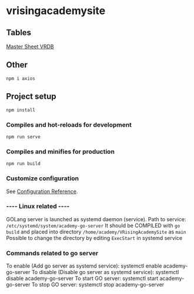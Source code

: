 # vrisingacademysite

## Tables
[Master Sheet VRDB](https://docs.google.com/spreadsheets/d/1R-Re2Xszgm2UDUvNVrYwZES5eAN9gIJqCEi6FGA4XPo/edit#gid=1956406025)

## Other
```
npm i axios
```

## Project setup
```
npm install
```

### Compiles and hot-reloads for development
```
npm run serve
```

### Compiles and minifies for production
```
npm run build
```

### Customize configuration
See [Configuration Reference](https://cli.vuejs.org/config/).

### ---- Linux related ----
GOLang server is launched as systemd daemon (service). Path to service: `/etc/systemd/system/academy-go-server`
It should be COMPILED with `go build` and placed into directory `/home/academy/VRisingAcademySite` as `main`
Possible to change the directory by editing `ExecStart` in systemd service

### Commands related to go server
To enable (Add go server as systemd service): systemctl enable academy-go-server
To disable (Disable go server as systemd service): systemctl disable academy-go-server
To start GO server: systemctl start academy-go-server
To stop GO server: systemctl stop academy-go-server

